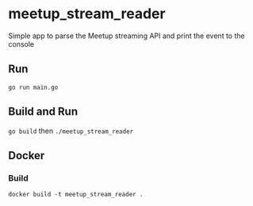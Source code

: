 # meetup_stream_reader

Simple app to parse the Meetup streaming API and print the event to the console

## Run
`go run main.go`

## Build and Run
`go build` then `./meetup_stream_reader`

## Docker

### Build
`docker build -t meetup_stream_reader .`